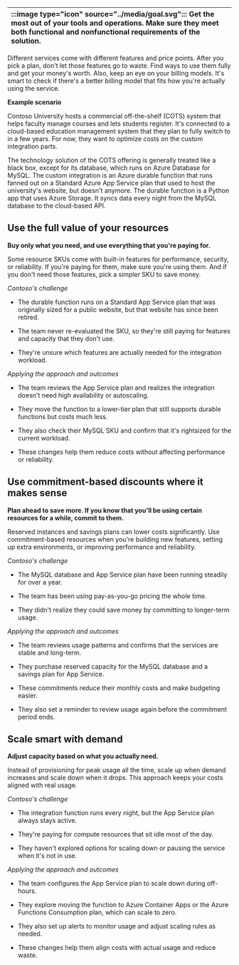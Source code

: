 | :::image type="icon" source="../media/goal.svg"::: Get the most out of your tools and operations. Make sure they meet both functional and nonfunctional requirements of the solution. |
| :----------------------------------------------------------------------------------------------------------------------------- |

Different services come with different features and price points. After you pick a plan, don't let those features go to waste. Find ways to use them fully and get your money's worth. Also, keep an eye on your billing models. It's smart to check if there's a better billing model that fits how you're actually using the service.

**Example scenario**

Contoso University hosts a commercial off-the-shelf (COTS) system that helps faculty manage courses and lets students register. It's connected to a cloud-based education management system that they plan to fully switch to in a few years. For now, they want to optimize costs on the custom integration parts.

The technology solution of the COTS offering is generally treated like a black box, except for its database, which runs on Azure Database for MySQL. The custom integration is an Azure durable function that runs fanned out on a Standard Azure App Service plan that used to host the university's website, but doesn't anymore. The durable function is a Python app that uses Azure Storage. It syncs data every night from the MySQL database to the cloud-based API.

## Use the full value of your resources

**Buy only what you need, and use everything that you're paying for.**

Some resource SKUs come with built-in features for performance, security, or reliability. If you're paying for them, make sure you're using them. And if you don't need those features, pick a simpler SKU to save money.

*Contoso's challenge*

- The durable function runs on a Standard App Service plan that was originally sized for a public website, but that website has since been retired.

- The team never re-evaluated the SKU, so they're still paying for features and capacity that they don't use.
- They're unsure which features are actually needed for the integration workload.

*Applying the approach and outcomes*

- The team reviews the App Service plan and realizes the integration doesn't need high availability or autoscaling.

- They move the function to a lower-tier plan that still supports durable functions but costs much less.
- They also check their MySQL SKU and confirm that it's rightsized for the current workload.
- These changes help them reduce costs without affecting performance or reliability.

## Use commitment-based discounts where it makes sense

**Plan ahead to save more. If you know that you'll be using certain resources for a while, commit to them.**

Reserved instances and savings plans can lower costs significantly. Use commitment-based resources when you're building new features, setting up extra environments, or improving performance and reliability.

*Contoso's challenge*

- The MySQL database and App Service plan have been running steadily for over a year.

- The team has been using pay-as-you-go pricing the whole time.
- They didn't realize they could save money by committing to longer-term usage.

*Applying the approach and outcomes*

- The team reviews usage patterns and confirms that the services are stable and long-term.

- They purchase reserved capacity for the MySQL database and a savings plan for App Service.
- These commitments reduce their monthly costs and make budgeting easier.
- They also set a reminder to review usage again before the commitment period ends.

## Scale smart with demand

**Adjust capacity based on what you actually need.**

Instead of provisioning for peak usage all the time, scale up when demand increases and scale down when it drops. This approach keeps your costs aligned with real usage.

*Contoso's challenge*

- The integration function runs every night, but the App Service plan always stays active.

- They're paying for compute resources that sit idle most of the day.
- They haven't explored options for scaling down or pausing the service when it's not in use.

*Applying the approach and outcomes*

- The team configures the App Service plan to scale down during off-hours.

- They explore moving the function to Azure Container Apps or the Azure Functions Consumption plan, which can scale to zero.
- They also set up alerts to monitor usage and adjust scaling rules as needed.
- These changes help them align costs with actual usage and reduce waste.
